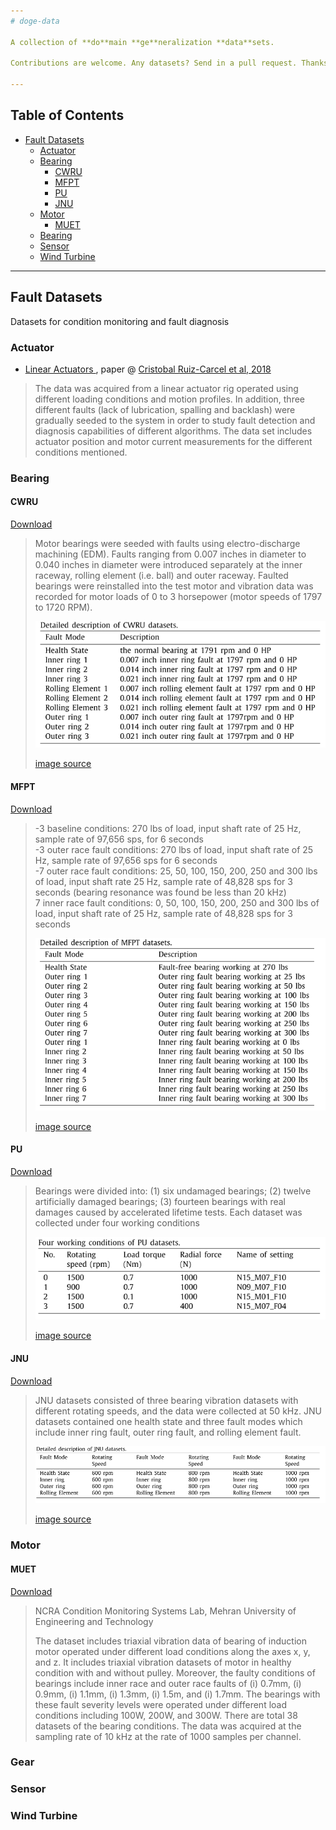 ```yaml
---
# doge-data

A collection of **do**main **ge**neralization **data**sets. 

Contributions are welcome. Any datasets? Send in a pull request. Thanks.

---
```


## Table of Contents

<!--

Generated with [markedpp](#markedpp). Get [nodejs](https://nodejs.org) first

1. $ npm i -g markedpp
2. $ markedpp --github -o README.md README.md

-->

<!-- !toc (minlevel=2 omit="Table of Contents") -->

* [Fault Datasets](#fault-datasets)
  * [Actuator](#actuator)
  * [Bearing](#bearing)
    * [CWRU](#cwru)
    * [MFPT](#mfpt)
    * [PU](#pu)
    * [JNU](#jnu)
  * [Motor](#motor)
    * [MUET](#muet)
  * [Bearing](#gear)
  * [Sensor](#sensor)
  * [Wind Turbine](#wind-turbine)

<!-- toc! -->

---

## Fault Datasets
Datasets for condition monitoring and fault diagnosis
### Actuator
- [Linear Actuators ](https://cord.cranfield.ac.uk/articles/dataset/Data_set_for_Data-based_Detection_and_Diagnosis_of_Faults_in_Linear_Actuators_/5097649)
 , paper @ [Cristobal Ruiz-Carcel et al, 2018](https://ieeexplore.ieee.org/document/8326716)
>The data was acquired from a linear actuator rig operated using different loading conditions and motion profiles. In addition, three different faults (lack of lubrication, spalling and backlash) were gradually seeded to the system in order to study fault detection and diagnosis capabilities of different algorithms. The data set includes actuator position and motor current measurements for the different conditions mentioned.


### Bearing
#### CWRU 
[Download](https://engineering.case.edu/bearingdatacenter)
>Motor bearings were seeded with faults using electro-discharge machining (EDM). Faults ranging from 0.007 inches in diameter to 0.040 inches in diameter were introduced separately at the inner raceway, rolling element (i.e. ball) and outer raceway. Faulted bearings were reinstalled into the test motor and vibration data was recorded for motor loads of 0 to 3 horsepower (motor speeds of 1797 to 1720 RPM).
> 
>![CWRU](.README_images/CWRU.png)
> 
> [image source](https://www.sciencedirect.com/science/article/pii/S0019057820303335)

#### MFPT
[Download](https://www.mfpt.org/fault-data-sets/#:~:text=A%20bearing%20fault%20dataset%20has,and%20three%20real%2Dworld%20faults.)
>-3 baseline conditions: 270 lbs of load, input shaft rate of 25 Hz, sample rate of
> 97,656 sps, for 6 seconds  
>-3 outer race fault conditions: 270 lbs of load, input shaft rate of 25 Hz, sample 
> rate of 97,656 sps for 6 seconds  
>-7 outer race fault conditions: 25, 50, 100, 150, 200, 250 and 300 lbs of load,
> input shaft rate 25 Hz, sample rate of 48,828 sps for 3 seconds (bearing 
> resonance was found be less than 20 kHz)  
>7 inner race fault conditions: 0, 50, 100, 150, 200, 250 and 300 lbs of load, 
> input shaft rate of 25 Hz, sample rate of 48,828 sps for 3 seconds
>
>![MFPT](.README_images/MFPT.png)
> 
> [image source](https://www.sciencedirect.com/science/article/pii/S0019057820303335)

#### PU
[Download](https://mb.uni-paderborn.de/kat/forschung/datacenter/bearing-datacenter)
>Bearings were divided into: (1) six undamaged bearings; (2) twelve artificially 
> damaged bearings; (3) fourteen bearings with real damages caused by accelerated
> lifetime tests. Each dataset was collected under four working conditions
>
>![PU](.README_images/PU.png) 
> 
> [image source](https://www.sciencedirect.com/science/article/pii/S0019057820303335)

#### JNU
[Download](http://mad-net.org:8765/explore.html?t=0.5831516555847212)
>JNU datasets consisted of three bearing vibration datasets with different rotating
> speeds, and the data were collected at 50 kHz. JNU datasets contained one health 
> state and three fault modes which include inner ring fault, outer ring fault, and
> rolling element fault.
>
>![JNU](.README_images/JNU.png)
> 
> [image source](https://www.sciencedirect.com/science/article/pii/S0019057820303335)

### Motor
#### MUET
[Download](https://data.mendeley.com/datasets/fm6xzxnf36/2)
>NCRA Condition Monitoring Systems Lab, Mehran University of Engineering and Technology
>
>The dataset includes triaxial vibration data of bearing of induction motor operated 
> under different load conditions along the axes x, y, and z. It includes triaxial 
> vibration datasets of motor in healthy condition with and without pulley. Moreover,
> the faulty conditions of bearings include inner race and outer race faults of (i)
> 0.7mm, (i) 0.9mm, (i) 1.1mm, (i) 1.3mm, (i) 1.5m, and (i) 1.7mm. The bearings with
> these fault severity levels were operated under different load conditions including 
> 100W, 200W, and 300W. There are total 38 datasets of the bearing conditions. The 
> data was acquired at the sampling rate of 10 kHz at the rate of 1000 samples per
> channel.


### Gear

### Sensor

### Wind Turbine
